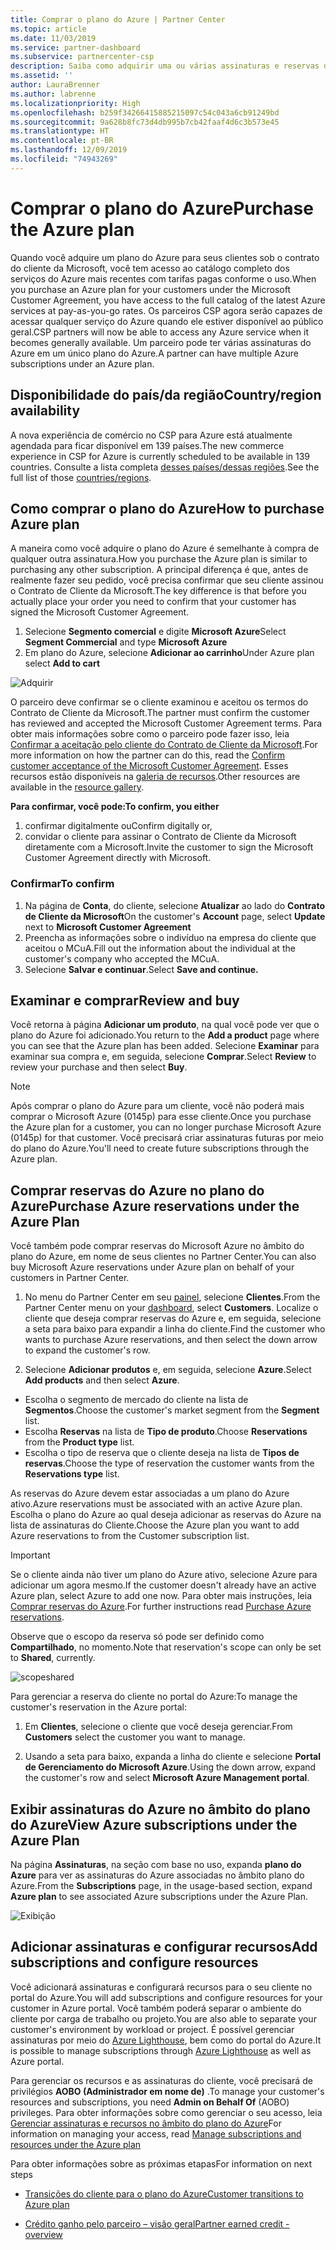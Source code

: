 ```yaml
---
title: Comprar o plano do Azure | Partner Center
ms.topic: article
ms.date: 11/03/2019
ms.service: partner-dashboard
ms.subservice: partnercenter-csp
description: Saiba como adquirir uma ou várias assinaturas e reservas do Azure no plano do Azure para configurar recursos e exibir ou adicionar assinaturas.
ms.assetid: ''
author: LauraBrenner
ms.author: labrenne
ms.localizationpriority: High
ms.openlocfilehash: b259f34266415885215097c54c043a6cb91249bd
ms.sourcegitcommit: 9a628b8fc73d4db995b7cb42faaf4d6c3b573e45
ms.translationtype: HT
ms.contentlocale: pt-BR
ms.lasthandoff: 12/09/2019
ms.locfileid: "74943269"
---
```

# <a name="purchase-the-azure-plan"></a><span data-ttu-id="c6b9a-103">Comprar o plano do Azure</span><span class="sxs-lookup"><span data-stu-id="c6b9a-103">Purchase the Azure plan</span></span>

<span data-ttu-id="c6b9a-104">Quando você adquire um plano do Azure para seus clientes sob o contrato do cliente da Microsoft, você tem acesso ao catálogo completo dos serviços do Azure mais recentes com tarifas pagas conforme o uso.</span><span class="sxs-lookup"><span data-stu-id="c6b9a-104">When you purchase an Azure plan for your customers under the Microsoft Customer Agreement, you have access to the full catalog of the latest Azure services at pay-as-you-go rates.</span></span> <span data-ttu-id="c6b9a-105">Os parceiros CSP agora serão capazes de acessar qualquer serviço do Azure quando ele estiver disponível ao público geral.</span><span class="sxs-lookup"><span data-stu-id="c6b9a-105">CSP partners will now be able to access any Azure service when it becomes generally available.</span></span> <span data-ttu-id="c6b9a-106">Um parceiro pode ter várias assinaturas do Azure em um único plano do Azure.</span><span class="sxs-lookup"><span data-stu-id="c6b9a-106">A partner can have multiple Azure subscriptions under an Azure plan.</span></span> 

## <a name="countryregion-availability"></a><span data-ttu-id="c6b9a-107">Disponibilidade do país/da região</span><span class="sxs-lookup"><span data-stu-id="c6b9a-107">Country/region availability</span></span>
<span data-ttu-id="c6b9a-108">A nova experiência de comércio no CSP para Azure está atualmente agendada para ficar disponível em 139 países.</span><span class="sxs-lookup"><span data-stu-id="c6b9a-108">The new commerce experience in CSP for Azure is currently scheduled to be available in 139 countries.</span></span> <span data-ttu-id="c6b9a-109">Consulte a lista completa [desses países/dessas regiões](https://query.prod.cms.rt.microsoft.com/cms/api/am/binary/RE3QN0x).</span><span class="sxs-lookup"><span data-stu-id="c6b9a-109">See the full list of those [countries/regions](https://query.prod.cms.rt.microsoft.com/cms/api/am/binary/RE3QN0x).</span></span> 

## <a name="how-to-purchase-azure-plan"></a><span data-ttu-id="c6b9a-110">Como comprar o plano do Azure</span><span class="sxs-lookup"><span data-stu-id="c6b9a-110">How to purchase Azure plan</span></span>

<span data-ttu-id="c6b9a-111">A maneira como você adquire o plano do Azure é semelhante à compra de qualquer outra assinatura.</span><span class="sxs-lookup"><span data-stu-id="c6b9a-111">How you purchase the Azure plan is similar to purchasing any other subscription.</span></span> <span data-ttu-id="c6b9a-112">A principal diferença é que, antes de realmente fazer seu pedido, você precisa confirmar que seu cliente assinou o Contrato de Cliente da Microsoft.</span><span class="sxs-lookup"><span data-stu-id="c6b9a-112">The key difference is that before you actually place your order you need to confirm that your customer has signed the Microsoft Customer Agreement.</span></span>

1. <span data-ttu-id="c6b9a-113">Selecione **Segmento comercial** e digite **Microsoft Azure**</span><span class="sxs-lookup"><span data-stu-id="c6b9a-113">Select **Segment Commercial** and type **Microsoft Azure**</span></span> 
2. <span data-ttu-id="c6b9a-114">Em plano do Azure, selecione **Adicionar ao carrinho**</span><span class="sxs-lookup"><span data-stu-id="c6b9a-114">Under Azure plan select **Add to cart**</span></span>

![Adquirir](images/azure/Azurepurchase1.png)

<span data-ttu-id="c6b9a-116">O parceiro deve confirmar se o cliente examinou e aceitou os termos do Contrato de Cliente da Microsoft.</span><span class="sxs-lookup"><span data-stu-id="c6b9a-116">The partner must confirm the customer has reviewed and accepted the Microsoft Customer Agreement terms.</span></span> <span data-ttu-id="c6b9a-117">Para obter mais informações sobre como o parceiro pode fazer isso, leia [Confirmar a aceitação pelo cliente do Contrato de Cliente da Microsoft](https://docs.microsoft.com/partner-center/confirm-customer-agreement).</span><span class="sxs-lookup"><span data-stu-id="c6b9a-117">For more information on how the partner can do this, read the [Confirm customer acceptance of the Microsoft Customer Agreement](https://docs.microsoft.com/partner-center/confirm-customer-agreement).</span></span> <span data-ttu-id="c6b9a-118">Esses recursos estão disponíveis na [galeria de recursos](https://partner.microsoft.com/resources/collection/Microsoft-Customer-Agreement-in-the-CSP-program#/).</span><span class="sxs-lookup"><span data-stu-id="c6b9a-118">Other resources are available in the [resource gallery](https://partner.microsoft.com/resources/collection/Microsoft-Customer-Agreement-in-the-CSP-program#/).</span></span>

<span data-ttu-id="c6b9a-119">**Para confirmar, você pode:**</span><span class="sxs-lookup"><span data-stu-id="c6b9a-119">**To confirm, you either**</span></span>
1. <span data-ttu-id="c6b9a-120">confirmar digitalmente ou</span><span class="sxs-lookup"><span data-stu-id="c6b9a-120">Confirm digitally or,</span></span>
2. <span data-ttu-id="c6b9a-121">convidar o cliente para assinar o Contrato de Cliente da Microsoft diretamente com a Microsoft.</span><span class="sxs-lookup"><span data-stu-id="c6b9a-121">Invite the customer to sign the Microsoft Customer Agreement directly with Microsoft.</span></span> 

### <a name="to-confirm"></a><span data-ttu-id="c6b9a-122">Confirmar</span><span class="sxs-lookup"><span data-stu-id="c6b9a-122">To confirm</span></span> 

1. <span data-ttu-id="c6b9a-123">Na página de **Conta**, do cliente, selecione **Atualizar** ao lado do **Contrato de Cliente da Microsoft**</span><span class="sxs-lookup"><span data-stu-id="c6b9a-123">On the customer's **Account** page, select **Update** next to **Microsoft Customer Agreement**</span></span>  
2. <span data-ttu-id="c6b9a-124">Preencha as informações sobre o indivíduo na empresa do cliente que aceitou o MCuA.</span><span class="sxs-lookup"><span data-stu-id="c6b9a-124">Fill out the information about the individual at the customer's company who accepted the MCuA.</span></span>
3. <span data-ttu-id="c6b9a-125">Selecione **Salvar e continuar**.</span><span class="sxs-lookup"><span data-stu-id="c6b9a-125">Select **Save and continue.**</span></span>  

## <a name="review-and-buy"></a><span data-ttu-id="c6b9a-126">Examinar e comprar</span><span class="sxs-lookup"><span data-stu-id="c6b9a-126">Review and buy</span></span>

<span data-ttu-id="c6b9a-127">Você retorna à página **Adicionar um produto**, na qual você pode ver que o plano do Azure foi adicionado.</span><span class="sxs-lookup"><span data-stu-id="c6b9a-127">You return to the **Add a product** page where you can see that the Azure plan has been added.</span></span> <span data-ttu-id="c6b9a-128">Selecione **Examinar** para examinar sua compra e, em seguida, selecione **Comprar**.</span><span class="sxs-lookup"><span data-stu-id="c6b9a-128">Select **Review** to review your purchase and then select **Buy**.</span></span> 

>[!Note]
><span data-ttu-id="c6b9a-129">Após comprar o plano do Azure para um cliente, você não poderá mais comprar o Microsoft Azure (0145p) para esse cliente.</span><span class="sxs-lookup"><span data-stu-id="c6b9a-129">Once you purchase the Azure plan for a customer, you can no longer purchase Microsoft Azure (0145p) for that customer.</span></span> <span data-ttu-id="c6b9a-130">Você precisará criar assinaturas futuras por meio do plano do Azure.</span><span class="sxs-lookup"><span data-stu-id="c6b9a-130">You'll need to create future subscriptions through the Azure plan.</span></span>

## <a name="purchase-azure-reservations-under-the-azure-plan"></a><span data-ttu-id="c6b9a-131">Comprar reservas do Azure no plano do Azure</span><span class="sxs-lookup"><span data-stu-id="c6b9a-131">Purchase Azure reservations under the Azure Plan</span></span> 
  
<span data-ttu-id="c6b9a-132">Você também pode comprar reservas do Microsoft Azure no âmbito do plano do Azure, em nome de seus clientes no Partner Center.</span><span class="sxs-lookup"><span data-stu-id="c6b9a-132">You can also buy Microsoft Azure reservations under Azure plan on behalf of your customers in Partner Center.</span></span>

1. <span data-ttu-id="c6b9a-133">No menu do Partner Center em seu [painel](https://partner.microsoft.com/dashboard/), selecione **Clientes**.</span><span class="sxs-lookup"><span data-stu-id="c6b9a-133">From the Partner Center menu on your [dashboard](https://partner.microsoft.com/dashboard/), select **Customers**.</span></span> <span data-ttu-id="c6b9a-134">Localize o cliente que deseja comprar reservas do Azure e, em seguida, selecione a seta para baixo para expandir a linha do cliente.</span><span class="sxs-lookup"><span data-stu-id="c6b9a-134">Find the customer who wants to purchase Azure reservations, and then select the down arrow to expand the customer's row.</span></span> 

2. <span data-ttu-id="c6b9a-135">Selecione **Adicionar produtos** e, em seguida, selecione **Azure**.</span><span class="sxs-lookup"><span data-stu-id="c6b9a-135">Select **Add products** and then select **Azure**.</span></span> 
- <span data-ttu-id="c6b9a-136">Escolha o segmento de mercado do cliente na lista de **Segmentos**.</span><span class="sxs-lookup"><span data-stu-id="c6b9a-136">Choose the customer's market segment from the **Segment** list.</span></span> 
- <span data-ttu-id="c6b9a-137">Escolha **Reservas** na lista de **Tipo de produto**.</span><span class="sxs-lookup"><span data-stu-id="c6b9a-137">Choose **Reservations** from the **Product type** list.</span></span> 
- <span data-ttu-id="c6b9a-138">Escolha o tipo de reserva que o cliente deseja na lista de **Tipos de reservas**.</span><span class="sxs-lookup"><span data-stu-id="c6b9a-138">Choose the type of reservation the customer wants from the **Reservations type** list.</span></span> 

<span data-ttu-id="c6b9a-139">As reservas do Azure devem estar associadas a um plano do Azure ativo.</span><span class="sxs-lookup"><span data-stu-id="c6b9a-139">Azure reservations must be associated with an active Azure plan.</span></span> <span data-ttu-id="c6b9a-140">Escolha o plano do Azure ao qual deseja adicionar as reservas do Azure na lista de assinaturas do Cliente.</span><span class="sxs-lookup"><span data-stu-id="c6b9a-140">Choose the Azure plan you want to add Azure reservations to from the Customer subscription list.</span></span> 

>[!Important] 
><span data-ttu-id="c6b9a-141">Se o cliente ainda não tiver um plano do Azure ativo, selecione Azure para adicionar um agora mesmo.</span><span class="sxs-lookup"><span data-stu-id="c6b9a-141">If the customer doesn't already have an active Azure plan, select Azure to add one now.</span></span> <span data-ttu-id="c6b9a-142">Para obter mais instruções, leia [Comprar reservas do Azure](https://docs.microsoft.com/partner-center/azure-reservations-buying#purchase-azure-reservations).</span><span class="sxs-lookup"><span data-stu-id="c6b9a-142">For further instructions read [Purchase Azure reservations](https://docs.microsoft.com/partner-center/azure-reservations-buying#purchase-azure-reservations).</span></span>

<span data-ttu-id="c6b9a-143">Observe que o escopo da reserva só pode ser definido como **Compartilhado**, no momento.</span><span class="sxs-lookup"><span data-stu-id="c6b9a-143">Note that reservation's scope can only be set to **Shared**, currently.</span></span> 

![scopeshared](images/azure/addprods1.png)

<span data-ttu-id="c6b9a-145">Para gerenciar a reserva do cliente no portal do Azure:</span><span class="sxs-lookup"><span data-stu-id="c6b9a-145">To manage the customer's reservation in the Azure portal:</span></span> 

1. <span data-ttu-id="c6b9a-146">Em **Clientes**, selecione o cliente que você deseja gerenciar.</span><span class="sxs-lookup"><span data-stu-id="c6b9a-146">From **Customers** select the customer you want to manage.</span></span> 

2. <span data-ttu-id="c6b9a-147">Usando a seta para baixo, expanda a linha do cliente e selecione **Portal de Gerenciamento do Microsoft Azure**.</span><span class="sxs-lookup"><span data-stu-id="c6b9a-147">Using the down arrow, expand the customer's row and select **Microsoft Azure Management portal**.</span></span>  
 
## <a name="view-azure-subscriptions-under-the-azure-plan"></a><span data-ttu-id="c6b9a-148">Exibir assinaturas do Azure no âmbito do plano do Azure</span><span class="sxs-lookup"><span data-stu-id="c6b9a-148">View Azure subscriptions under the Azure Plan</span></span> 

<span data-ttu-id="c6b9a-149">Na página **Assinaturas**, na seção com base no uso, expanda **plano do Azure** para ver as assinaturas do Azure associadas no âmbito plano do Azure.</span><span class="sxs-lookup"><span data-stu-id="c6b9a-149">From the **Subscriptions** page, in the usage-based section, expand **Azure plan** to see associated Azure subscriptions under the Azure Plan.</span></span>

![Exibição](images/azure/addprods2.png) 


## <a name="add-subscriptions-and-configure-resources"></a><span data-ttu-id="c6b9a-151">Adicionar assinaturas e configurar recursos</span><span class="sxs-lookup"><span data-stu-id="c6b9a-151">Add subscriptions and configure resources</span></span>

<span data-ttu-id="c6b9a-152">Você adicionará assinaturas e configurará recursos para o seu cliente no portal do Azure.</span><span class="sxs-lookup"><span data-stu-id="c6b9a-152">You will add subscriptions and configure resources for your customer in Azure portal.</span></span> <span data-ttu-id="c6b9a-153">Você também poderá separar o ambiente do cliente por carga de trabalho ou projeto.</span><span class="sxs-lookup"><span data-stu-id="c6b9a-153">You are also able to separate your customer's environment by workload or project.</span></span> <span data-ttu-id="c6b9a-154">É possível gerenciar assinaturas por meio do [Azure Lighthouse](https://azure.microsoft.com/services/azure-lighthouse/), bem como do portal do Azure.</span><span class="sxs-lookup"><span data-stu-id="c6b9a-154">It is possible to manage subscriptions through [Azure Lighthouse](https://azure.microsoft.com/services/azure-lighthouse/) as well as Azure portal.</span></span> 

<span data-ttu-id="c6b9a-155">Para gerenciar os recursos e as assinaturas do cliente, você precisará de privilégios **AOBO (Administrador em nome de)** .</span><span class="sxs-lookup"><span data-stu-id="c6b9a-155">To manage your customer's resources and subscriptions, you need **Admin on Behalf Of** (AOBO) privileges.</span></span> <span data-ttu-id="c6b9a-156">Para obter informações sobre como gerenciar o seu acesso, leia [Gerenciar assinaturas e recursos no âmbito do plano do Azure](azure-plan-manage.md)</span><span class="sxs-lookup"><span data-stu-id="c6b9a-156">For information on managing your access, read [Manage subscriptions and resources under the Azure plan](azure-plan-manage.md)</span></span>

<span data-ttu-id="c6b9a-157">Para obter informações sobre as próximas etapas</span><span class="sxs-lookup"><span data-stu-id="c6b9a-157">For information on next steps</span></span>

- [<span data-ttu-id="c6b9a-158">Transições do cliente para o plano do Azure</span><span class="sxs-lookup"><span data-stu-id="c6b9a-158">Customer transitions to Azure plan</span></span>](azure-plan-transition.md)

- [<span data-ttu-id="c6b9a-159">Crédito ganho pelo parceiro – visão geral</span><span class="sxs-lookup"><span data-stu-id="c6b9a-159">Partner earned credit - overview</span></span>](partner-earned-credit.md)







            




    

  













    



    
